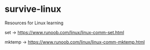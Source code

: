 # survive-linux
Resources for Linux learning

set -> https://www.runoob.com/linux/linux-comm-set.html

mktemp -> https://www.runoob.com/linux/linux-comm-mktemp.html
